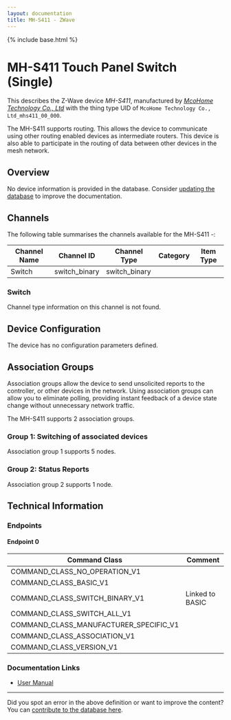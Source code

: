 ```yaml
---
layout: documentation
title: MH-S411 - ZWave
---
```


{% include base.html %}

# MH-S411 Touch Panel Switch (Single)
This describes the Z-Wave device *MH-S411*, manufactured by *[McoHome Technology Co., Ltd](http://www.mcohome.com/)* with the thing type UID of ```McoHome Technology Co., Ltd_mhs411_00_000```.

The MH-S411 supports routing. This allows the device to communicate using other routing enabled devices as intermediate routers.  This device is also able to participate in the routing of data between other devices in the mesh network.

## Overview

No device information is provided in the database. Consider [updating the database](https://www.opensmarthouse.org/zwavedatabase/279) to improve the documentation.

## Channels

The following table summarises the channels available for the MH-S411 -:

| Channel Name | Channel ID | Channel Type | Category | Item Type |
|--------------|------------|--------------|----------|-----------|
| Switch | switch_binary | switch_binary |  |  | 

### Switch
Channel type information on this channel is not found.



## Device Configuration

The device has no configuration parameters defined.

## Association Groups

Association groups allow the device to send unsolicited reports to the controller, or other devices in the network. Using association groups can allow you to eliminate polling, providing instant feedback of a device state change without unnecessary network traffic.

The MH-S411 supports 2 association groups.

### Group 1: Switching of associated devices


Association group 1 supports 5 nodes.

### Group 2: Status Reports


Association group 2 supports 1 node.

## Technical Information

### Endpoints

#### Endpoint 0

| Command Class | Comment |
|---------------|---------|
| COMMAND_CLASS_NO_OPERATION_V1| |
| COMMAND_CLASS_BASIC_V1| |
| COMMAND_CLASS_SWITCH_BINARY_V1| Linked to BASIC|
| COMMAND_CLASS_SWITCH_ALL_V1| |
| COMMAND_CLASS_MANUFACTURER_SPECIFIC_V1| |
| COMMAND_CLASS_ASSOCIATION_V1| |
| COMMAND_CLASS_VERSION_V1| |

### Documentation Links

* [User Manual](https://www.opensmarthouse.org/zwavedatabase/279/MH--S411-EU-UM.pdf)

---

Did you spot an error in the above definition or want to improve the content?
You can [contribute to the database here](https://www.opensmarthouse.org/zwavedatabase/279).
